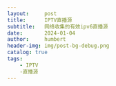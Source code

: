 ```yaml
---
layout:     post
title:      IPTV直播源
subtitle:   网络收集的有效ipv6直播源
date:       2024-01-04
author:     humbert
header-img: img/post-bg-debug.png
catalog: true
tags:
    - IPTV
    -直播源
---
```

 

